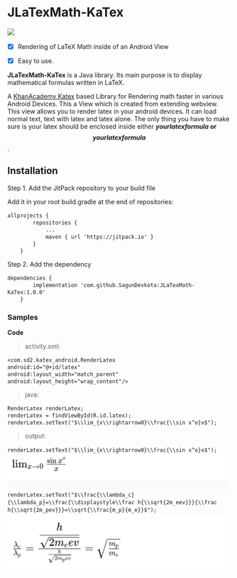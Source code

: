 # JLaTexMath-KaTex
[![](https://jitpack.io/v/SagunDevkota/JLaTexMath-KaTex.svg)](https://jitpack.io/#SagunDevkota/JLaTexMath-KaTex)
- [x] Rendering of LaTeX Math inside of an Android View
- [x] Easy to use.


**JLaTexMath-KaTex** is a Java library. Its main purpose is to display mathematical formulas written in LaTeX.

A [KhanAcademy Katex](https://khan.github.io/KaTeX/) based Library for Rendering math faster in various Android Devices. This a View which is created from extending webview. This view allows you to render latex in your android devices. It can load normal text, text with latex and latex alone. The only thing you have to make sure is your latex should be enclosed inside either **$your latex formula$ or $$your latex formula$$**.

## Installation
Step 1. Add the JitPack repository to your build file

Add it in your root build.gradle at the end of repositories:

```
allprojects {
		repositories {
			...
			maven { url 'https://jitpack.io' }
		}
	}
```

Step 2. Add the dependency
```
dependencies {
		implementation 'com.github.SagunDevkota:JLaTexMath-KaTex:1.0.0'
	}
```

### Samples
**Code**

>activity.xml:
```Layout
<com.sd2.katex_android.RenderLatex
android:id="@+id/latex"
android:layout_width="match_parent"
android:layout_height="wrap_content"/>
```
>java:
```
RenderLatex renderLatex;
renderLatex = findViewById(R.id.latex);
renderLatex.setText("$\\lim_{x\\rightarrow0}\\frac{\\sin x^o}x$");
```

>output:

`renderLatex.setText("$\\lim_{x\\rightarrow0}\\frac{\\sin x^o}x$");`
![](https://raw.githubusercontent.com/SagunDevkota/JLaTexMath-KaTex/b412bb610af147f31b93b64387c0f8b47b54aeb2/img/com.sd2.latexhow%20(2).jpg)
`renderLatex.setText("$\\frac{\\lambda_c}{\\lambda_p}=\\frac{\\displaystyle\\frac h{\\sqrt{2m_eev}}}{\\frac h{\\sqrt{2m_pev}}}=\\sqrt{\\frac{m_p}{m_e}}$");`
![](https://raw.githubusercontent.com/SagunDevkota/JLaTexMath-KaTex/b412bb610af147f31b93b64387c0f8b47b54aeb2/img/com.sd2.latexhow.jpg)
